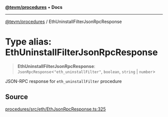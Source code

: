 [**@tevm/procedures**](../README.md) • **Docs**

***

[@tevm/procedures](../globals.md) / EthUninstallFilterJsonRpcResponse

# Type alias: EthUninstallFilterJsonRpcResponse

> **EthUninstallFilterJsonRpcResponse**: `JsonRpcResponse`\<`"eth_uninstallFilter"`, `boolean`, `string` \| `number`\>

JSON-RPC response for `eth_uninstallFilter` procedure

## Source

[procedures/src/eth/EthJsonRpcResponse.ts:325](https://github.com/evmts/tevm-monorepo/blob/main/packages/procedures/src/eth/EthJsonRpcResponse.ts#L325)
